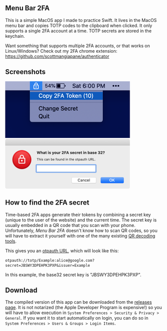 ## Menu Bar 2FA

This is a simple MacOS app I made to practice Swift. It lives in the MacOS menu bar and copies TOTP codes to the clipboard when clicked. It only supports a single 2FA account at a time. TOTP secrets are stored in the keychain.

Want something that supports multiple 2FA accounts, or that works on Linux/Windows? Check out my 2FA chrome extension:
https://github.com/scottmangiapane/authenticator

## Screenshots

<img src="Screenshots/copy.png" width="400">
<img src="Screenshots/prompt.png" width="400">

## How to find the 2FA secret

Time-based 2FA apps generate their tokens by combining a secret key (unique to the user of the website) and the current time. The secret key is usually embedded in a QR code that you scan with your phone. Unfortunately, *Menu Bar 2FA* doesn't know how to scan QR codes, so you will have to extract it yourself with one of the many existing [QR decoding tools](https://google.com/search?q=online+QR+code+decoder).

This gives you an [otpauth URL](https://github.com/google/google-authenticator/wiki/Key-Uri-Format), which will look like this:
```
otpauth://totp/Example:alice@google.com?secret=JBSWY3DPEHPK3PXP&issuer=Example
```

In this example, the base32 secret key is "JBSWY3DPEHPK3PXP".

## Download

The compiled version of this app can be downloaded from the [releases page](https://github.com/scottmangiapane/menu-bar-2fa/releases). It is not notarized (the Apple Developer Program is expensive!) so you will have to allow execution in `System Preferences > Security & Privacy > General`. If you want it to start automatically on login, you can do so in `System Preferences > Users & Groups > Login Items`.
